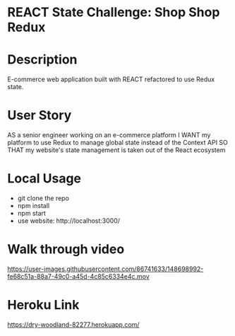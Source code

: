 # REACT State Challenge: Shop Shop Redux

# Description

E-commerce web application built with REACT refactored to use Redux state.

# User Story

AS a senior engineer working on an e-commerce platform
I WANT my platform to use Redux to manage global state instead of the Context API
SO THAT my website's state management is taken out of the React ecosystem

# Local Usage 

- git clone the repo 
- npm install 
- npm start 
- use website: http://localhost:3000/

# Walk through video 

https://user-images.githubusercontent.com/86741633/148698992-fe68c51a-88a7-49c0-a45d-4c85c6334e4c.mov

# Heroku Link

https://dry-woodland-82277.herokuapp.com/

